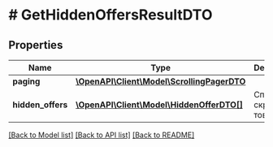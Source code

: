 # # GetHiddenOffersResultDTO

## Properties

Name | Type | Description | Notes
------------ | ------------- | ------------- | -------------
**paging** | [**\OpenAPI\Client\Model\ScrollingPagerDTO**](ScrollingPagerDTO.md) |  | [optional]
**hidden_offers** | [**\OpenAPI\Client\Model\HiddenOfferDTO[]**](HiddenOfferDTO.md) | Список скрытых товаров. |

[[Back to Model list]](../../README.md#models) [[Back to API list]](../../README.md#endpoints) [[Back to README]](../../README.md)
